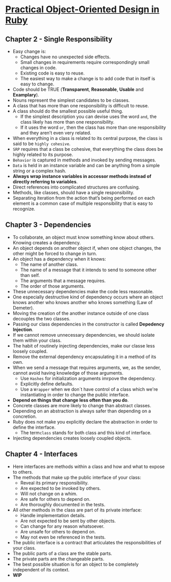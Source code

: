 # [Practical Object-Oriented Design in Ruby](https://www.informit.com/store/practical-object-oriented-design-an-agile-primer-using-9780134456478?ranMID=24808)

## Chapter 2 - Single Responsibility

- Easy change is:
  - Changes have no unexpected side effects.
  - Small changes in requirements require correspondingly small changes in code.
  - Existing code is easy to reuse.
  - The easiest way to make a change is to add code that in itself is easy to change.
- Code should be TRUE (**Transparent**, **Reasonable**, **Usable** and **Examplary**).
- Nouns represent the simplest candidates to be classes.
- A class that has more than one responsibility is difficult to reuse.
- A class should do the smallest possible useful thing.
  - If the simplest description you can devise uses the word `and`, the class likely has more than one responsibility. 
  - If it uses the word `or`, then the class has more than one responsibility and they aren’t even very related.
- When everything in a class is related to its central purpose, the class is said to be `highly cohesive`.
- `SRP` requires that a class be cohesive, that everything the class does be highly related to its purpose.
- `Behavior` is captured in methods and invoked by sending messages.
- `Data` is held in an instance variable and can be anything from a simple string or a complex hash.
- **Always wrap instance variables in accessor methods instead of directly referring to variables**.
- Direct references into complicated structures are confusing.
- Methods, like classes, should have a single responsibility.
- Separating iteration from the action that’s being performed on each element is a common case of multiple responsibility that is easy to recognize.

## Chapter 3 - Dependencies

- To collaborate, an object must know something know about others. Knowing creates a dependency.
- An object depends on another object if, when one object changes, the other might be forced to change in turn.
- An object has a dependency when it knows:
  - The name of another class.
  - The name of a message that it intends to send to someone other than self.
  - The arguments that a message requires.
  - The order of those arguments.
- These unnecessary dependencies make the code less reasonable.
- One especially destructive kind of dependency occurs where an object knows another who knows another who knows something (Law of Demeter).
- Moving the creation of the another instance outside of one class decouples the two classes.
- Passing our class dependencies in the constructor is called **Depedency Injection**.
- If we cannot remove unnecessary dependencies, we should isolate them within your class.
- The habit of routinely injecting dependencies, make our classe less loosely coupled.
- Remove the external dependency encapsulating it in a method of its own.
- When we send a message that requires arguments, we, as the sender, cannot avoid having knowledge of those arguments.
  - Use `Hashes` for initialization arguments imrpove the dependency.
  - Explicitly define defaults.
  - Use a `Wrapper` when we don´t have control of a class which we're instantiating in order to change the public interface.
- **Depend on things that change less often than you do**.
- Concrete classes are more likely to change than abstract classes.
- Depending on an abstraction is always safer than depending on a concretion.
- Ruby does not make you explicitly declare the abstraction in order to define the interface.
  - The term`class` stands for both class and this kind of interface. 
- Injecting dependencies creates loosely coupled objects.

## Chapter 4 -  Interfaces

- Here interfaces are methods within a class and how and what to expose to others.
- The methods that make up the public interface of your class:
  - Reveal its primary responsibility.
  - Are expected to be invoked by others.
  - Will not change on a whim.
  - Are safe for others to depend on.
  - Are thoroughly documented in the tests.
- All other methods in the class are part of its private interface:
  - Handle implementation details.
  - Are not expected to be sent by other objects.
  - Can change for any reason whatsoever.
  - Are unsafe for others to depend on.
  - May not even be referenced in the tests.
- The public interface is a contract that articulates the responsibilities of your class.
- The public parts of a class are the stable parts.
- The private parts are the changeable parts.
- The best possible situation is for an object to be completely independent of its context.
- **WIP**
